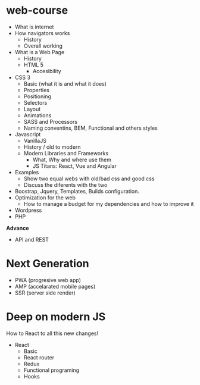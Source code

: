 # web-course

- What is internet
- How navigators works
  - History
  - Overall working
- What is a Web Page
  - History
  - HTML 5
    - Accesibility
- CSS 3
  - Basic (what it is and what it does)
  - Properties
  - Positioning
  - Selectors
  - Layout
  - Animations
  - SASS and Processors
  - Naming conventins, BEM, Functional and others styles
- Javascript
  - VanillaJS
  - History / old to modern
  - Modern Libraries and Frameworks
    - What, Why and where use them
    - JS Titans: React, Vue and Angular
- Examples
  - Show two equal webs with old/bad css and good css
  - Discuss the diferents with the two
- Boostrap, Jquery, Templates, Builds configuration.
- Optimization for the web 
  - How to manage a budget for my dependencies and how to improve it
- Wordpress
- PHP


**Advance**
- API and REST

# Next Generation
- PWA (progresive web app)
- AMP (accelarated mobile pages)
- SSR (server side render)

# Deep on modern JS
How to React to all this new changes!
- React
  - Basic
  - React router
  - Redux
  - Functional programing
  - Hooks